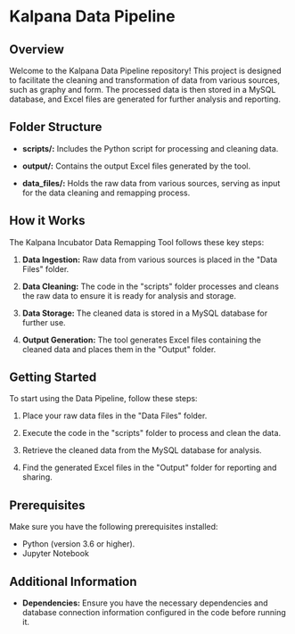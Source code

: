 # Kalpana Data Pipeline

## Overview

Welcome to the Kalpana Data Pipeline repository! This project is designed to facilitate the cleaning and transformation of data from various sources, such as graphy and form. The processed data is then stored in a MySQL database, and Excel files are generated for further analysis and reporting.

## Folder Structure

- **scripts/:** Includes the Python script for processing and cleaning data.
  
- **output/:** Contains the output Excel files generated by the tool.

- **data_files/:** Holds the raw data from various sources, serving as input for the data cleaning and remapping process.


## How it Works

The Kalpana Incubator Data Remapping Tool follows these key steps:

1. **Data Ingestion:** Raw data from various sources is placed in the "Data Files" folder.

2. **Data Cleaning:** The code in the "scripts" folder processes and cleans the raw data to ensure it is ready for analysis and storage.

3. **Data Storage:** The cleaned data is stored in a MySQL database for further use.

4. **Output Generation:** The tool generates Excel files containing the cleaned data and places them in the "Output" folder.

## Getting Started

To start using the Data Pipeline, follow these steps:

1. Place your raw data files in the "Data Files" folder.

2. Execute the code in the "scripts" folder to process and clean the data.

3. Retrieve the cleaned data from the MySQL database for analysis.

4. Find the generated Excel files in the "Output" folder for reporting and sharing.

## Prerequisites

Make sure you have the following prerequisites installed:

- Python (version 3.6 or higher).
- Jupyter Notebook

## Additional Information

- **Dependencies:** Ensure you have the necessary dependencies and database connection information configured in the code before running it.


